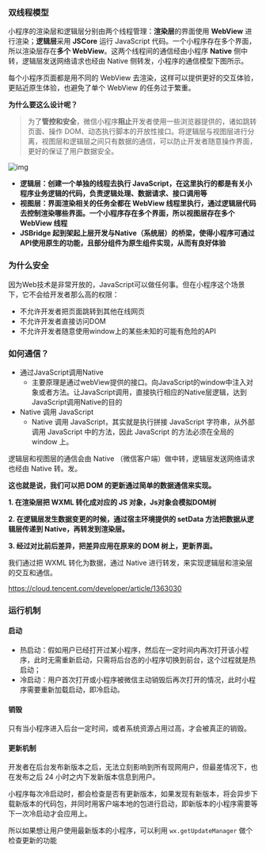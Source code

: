 ### 双线程模型

小程序的渲染层和逻辑层分别由两个线程管理：**渲染层**的界面使用 **WebView** 进行渲染；**逻辑层**采用 **JSCore** 运行 JavaScript 代码。一个小程序存在多个界面，所以渲染层存在**多个 WebView**。这两个线程间的通信经由小程序 **Native** 侧中转，逻辑层发送网络请求也经由 Native 侧转发，小程序的通信模型下图所示。

每个小程序页面都是用不同的 WebView 去渲染，这样可以提供更好的交互体验，更贴近原生体验，也避免了单个 WebView 的任务过于繁重。

**为什么要这么设计呢？**

> 为了**管控和安全**，微信小程序**阻止**开发者使用一些浏览器提供的，诸如跳转页面、操作 DOM、动态执行脚本的开放性接口。将逻辑层与视图层进行分离，视图层和逻辑层之间只有数据的通信，可以防止开发者随意操作界面，更好的保证了用户数据安全。

![img](https://image.fundebug.com/2019-05-16-003.jpeg)

- **逻辑层：创建一个单独的线程去执行 JavaScript，在这里执行的都是有关小程序业务逻辑的代码，负责逻辑处理、数据请求、接口调用等**
- **视图层：界面渲染相关的任务全都在 WebView 线程里执行，通过逻辑层代码去控制渲染哪些界面。一个小程序存在多个界面，所以视图层存在多个 WebView 线程**
- **JSBridge 起到架起上层开发与Native（系统层）的桥梁，使得小程序可通过API使用原生的功能，且部分组件为原生组件实现，从而有良好体验**

### 为什么安全

因为Web技术是非常开放的，JavaScript可以做任何事。但在小程序这个场景下，它不会给开发者那么高的权限：

- 不允许开发者把页面跳转到其他在线网页
- 不允许开发者直接访问DOM
- 不允许开发者随意使用window上的某些未知的可能有危险的API

### 如何通信？

* 通过JavaScript调用Native
  * 主要原理是通过webView提供的接口。向JavaScript的window中注入对象或者方法。让JavaScript调用，直接执行相应的Native层逻辑，达到JavaScript调用Native的目的
* Native 调用 JavaScript
  * Native 调用 JavaScript，其实就是执行拼接 JavaScript 字符串，从外部调用 JavaScript 中的方法，因此 JavaScript 的方法必须在全局的 window 上。

逻辑层和视图层的通信会由 Native （微信客户端）做中转，逻辑层发送网络请求也经由 Native 转。发。

**这也就是说，我们可以把 DOM 的更新通过简单的数据通信来实现。**

**1. 在渲染层把 WXML 转化成对应的 JS 对象，Js对象会模拟DOM树**

**2. 在逻辑层发生数据变更的时候，通过宿主环境提供的 setData 方法把数据从逻辑层传递到 Native，再转发到渲染层。**

**3. 经过对比前后差异，把差异应用在原来的 DOM 树上，更新界面。**

我们通过把 WXML 转化为数据，通过 Native 进行转发，来实现逻辑层和渲染层的交互和通信。

https://cloud.tencent.com/developer/article/1363030

### 运行机制

#### 启动

- 热启动：假如用户已经打开过某小程序，然后在一定时间内再次打开该小程序，此时无需重新启动，只需将后台态的小程序切换到前台，这个过程就是热启动；
- 冷启动：用户首次打开或小程序被微信主动销毁后再次打开的情况，此时小程序需要重新加载启动，即冷启动。

#### 销毁

只有当小程序进入后台一定时间，或者系统资源占用过高，才会被真正的销毁。

#### 更新机制

开发者在后台发布新版本之后，无法立刻影响到所有现网用户，但最差情况下，也在发布之后 24 小时之内下发新版本信息到用户。

小程序每次冷启动时，都会检查是否有更新版本，如果发现有新版本，将会异步下载新版本的代码包，并同时用客户端本地的包进行启动，即新版本的小程序需要等下一次冷启动才会应用上。

所以如果想让用户使用最新版本的小程序，可以利用 `wx.getUpdateManager` 做个检查更新的功能